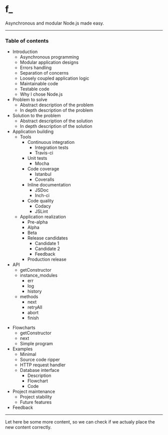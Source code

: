 # f_

Asynchronous and modular Node.js made easy.

---

### Table of contents

<!--- TABLE_OF_CONTENTS -->

* Introduction
  - Asynchronous programming
  - Modular application designs
  - Errors handling
  - Separation of concerns
  - Loosely coupled application logic
  - Maintainable code
  - Testable code
  - Why I chose Node.js
* Problem to solve
  - Abstract description of the problem
  - In depth description of the problem
* Solution to the problem
  - Abstract description of the solution
  - In depth description of the solution
* Application building
  - Tools
    + Continuous integration
      * Integration tests
      * Travis-ci
    + Unit tests
      * Mocha
    + Code coverage
      * Istanbul
      * Coveralls
    + Inline documentation
      * JSDoc
      * Inch-ci
    + Code quality
      * Codacy
      * JSLint
  - Application realization
    + Pre-alpha
    + Alpha
    + Beta
    + Release candidates
      * Candidate 1
      * Candidate 2
      * Feedback
    + Production release
* API
  - getConstructor
  - instance_modules
    + err
    + log
    + history
  - methods
    + next
    + retryAll
    + abort
    + finish

<!---
    + augment
    + setup
    + next
    + retryAll
    + retryThis
    + retryFrom
    + retryMethod
    + abort
    + finish
    + resetNamespace
    + addErr
    + logErrStack
    + cleanup
-->

* Flowcharts
  - getConstructor
  - next
  - Simple program
* Examples
  - Minimal
  - Source code ripper
  - HTTP request handler
  - Database interface
    + Description
    + Flowchart
    + Code
* Project maintenance
  - Project stability
  - Future features
* Feedback

<!--- /TABLE_OF_CONTENTS -->

---

<!--- CONTENT -->
<!--- /CONTENT -->


Let here be some more content, so we can check if we actualy place the new content correctly.